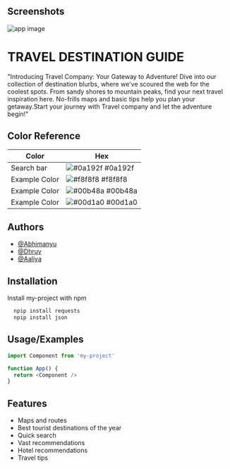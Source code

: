 
## Screenshots

![app image](https://github.com/htssp/lambda/assets/169592356/1ab33f1c-8733-4870-80d1-0b73b854c931)


# TRAVEL DESTINATION GUIDE
"Introducing Travel Company: Your Gateway to Adventure! Dive into our collection of destination blurbs, where we've scoured the web for the coolest spots. From sandy shores to mountain peaks, find your next travel inspiration here. No-frills maps and basic tips help you plan your getaway.Start your journey with Travel company and let the adventure begin!"






## Color Reference

| Color             | Hex                                                                |
| ----------------- | ------------------------------------------------------------------ |
| Search bar| ![#0a192f](https://via.placeholder.com/10/0a192f?text=+) #0a192f |
| Example Color | ![#f8f8f8](https://via.placeholder.com/10/f8f8f8?text=+) #f8f8f8 |
| Example Color | ![#00b48a](https://via.placeholder.com/10/00b48a?text=+) #00b48a |
| Example Color | ![#00d1a0](https://via.placeholder.com/10/00b48a?text=+) #00d1a0 |


## Authors

- [@Abhimanyu](https://www.instagram.com/im_abhimanyu/#)
- [@Dhruv](https://www.instagram.com/kendhruv/?next=%2F#)
- [@Aaliya](https://www.instagram.com/aaliya_aalloo/#)
## Installation

Install my-project with npm


```bash
  npip install requests
  npip install json
```
    
## Usage/Examples

```javascript
import Component from 'my-project'

function App() {
  return <Component />
}
```


## Features

- Maps and routes
- Best tourist destinations of the year
- Quick search
- Vast recommendations
- Hotel recommendations
- Travel tips

